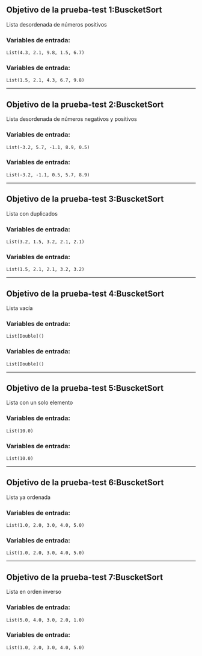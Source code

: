 ## Objetivo de la prueba-test 1:BuscketSort
Lista desordenada de números positivos
###  Variables de entrada:
	List(4.3, 2.1, 9.8, 1.5, 6.7)
###  Variables de entrada:
	List(1.5, 2.1, 4.3, 6.7, 9.8)
---

## Objetivo de la prueba-test 2:BuscketSort
Lista desordenada de números negativos y positivos
###  Variables de entrada:
	List(-3.2, 5.7, -1.1, 8.9, 0.5)
###  Variables de entrada:
	List(-3.2, -1.1, 0.5, 5.7, 8.9)
	
---

## Objetivo de la prueba-test 3:BuscketSort

Lista con duplicados
###  Variables de entrada:
	List(3.2, 1.5, 3.2, 2.1, 2.1)
###  Variables de entrada:
	List(1.5, 2.1, 2.1, 3.2, 3.2)
---

## Objetivo de la prueba-test 4:BuscketSort
Lista vacía
###  Variables de entrada:
	List[Double]()
###  Variables de entrada:
	List[Double]()
---
## Objetivo de la prueba-test 5:BuscketSort
Lista con un solo elemento
###  Variables de entrada:
	List(10.0)
###  Variables de entrada:
	List(10.0)
---

## Objetivo de la prueba-test 6:BuscketSort
Lista ya ordenada
###  Variables de entrada:
	List(1.0, 2.0, 3.0, 4.0, 5.0)
###  Variables de entrada:
	List(1.0, 2.0, 3.0, 4.0, 5.0)
---
## Objetivo de la prueba-test 7:BuscketSort
Lista en orden inverso
###  Variables de entrada:
	List(5.0, 4.0, 3.0, 2.0, 1.0)
###  Variables de entrada:
	List(1.0, 2.0, 3.0, 4.0, 5.0)



